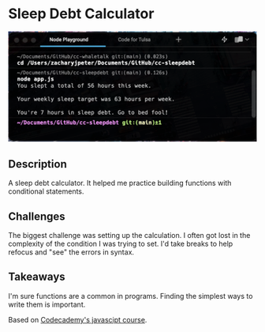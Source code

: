 # Sleep Debt Calculator

![Project screenshot](https://raw.githubusercontent.com/Zacharyjpeter/cc-sleepdebt/main/sleepdebt.png)

## Description

A sleep debt calculator. It helped me practice building functions with conditional statements.

## Challenges

The biggest challenge was setting up the calculation. I often got lost in the complexity of the condition I was trying to set. I'd take breaks to help refocus and "see" the errors in syntax.

## Takeaways

I'm sure functions are a common in programs. Finding the simplest ways to write them is important.

Based on [Codecademy's javascipt course](https://www.codecademy.com/learn/introduction-to-javascript).
